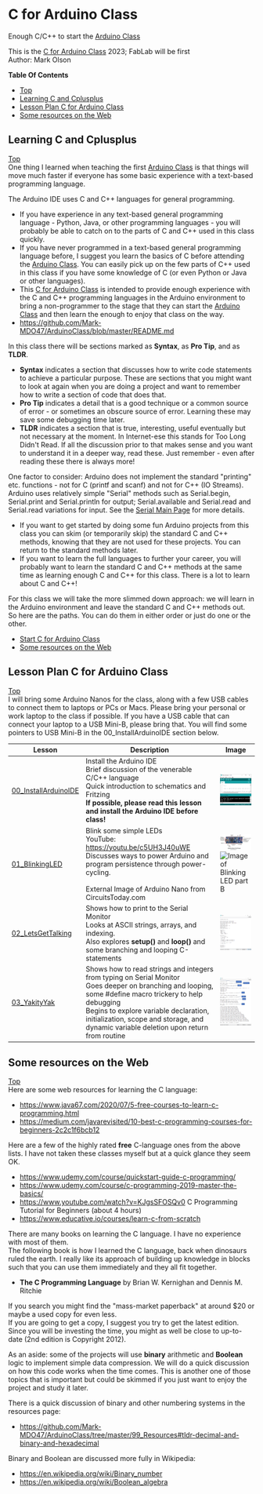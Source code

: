 # C for Arduino Class
Enough C/C++ to start the [Arduino Class](https://github.com/Mark-MDO47/ArduinoClass "Arduino Class")

This is the [C for Arduino Class](https://github.com/Mark-MDO47/CforArduinoClass/tree/master "C for Arduino Class") 2023; FabLab will be first<br>
Author: Mark Olson<br>

**Table Of Contents**
* [Top](#c-for-arduino-class "Top")
* [Learning C and Cplusplus](#learning-c-and-cplusplus "Learning C and Cplusplus")
* [Lesson Plan C for Arduino Class](#lesson-plan-c-for-arduino-class "Lesson Plan C for Arduino Class")
* [Some resources on the Web](#some-resources-on-the-web "Some resources on the Web")

## Learning C and Cplusplus
[Top](#c-for-arduino-class "Top")<br>
One thing I learned when teaching the first [Arduino Class](https://github.com/Mark-MDO47/ArduinoClass "Arduino Class") is that things will move much faster if everyone has some basic experience with a text-based programming language.

The Arduino IDE uses C and C++ languages for general programming.
- If you have experience in any text-based general programming language - Python, Java, or other programming languages - you will probably be able to catch on to the parts of C and C++ used in this class quickly.
- If you have never programmed in a text-based general programming language before, I suggest you learn the basics of C before attending the [Arduino Class](https://github.com/Mark-MDO47/ArduinoClass "Arduino Class"). You can easily pick up on the few parts of C++ used in this class if you have some knowledge of C (or even Python or Java or other languages). 
- This [C for Arduino Class](https://github.com/Mark-MDO47/CforArduinoClass/tree/master "C for Arduino Class") is intended to provide enough experience with the C and C++ programming languages in the Arduino environment to bring a non-programmer to the stage that they can start the [Arduino Class](https://github.com/Mark-MDO47/ArduinoClass "Arduino Class") and then learn the enough to enjoy that class on the way.
- https://github.com/Mark-MDO47/ArduinoClass/blob/master/README.md

In this class there will be sections marked as **Syntax**, as **Pro Tip**, and as **TLDR**.
- **Syntax** indicates a section that discusses how to write code statements to achieve a particular purpose. These are sections that you might want to look at again when you are doing a project and want to remember how to write a section of code that does that.
- **Pro Tip** indicates a detail that is a good technique or a common source of error - or sometimes an obscure source of error. Learning these may save some debugging time later.
- **TLDR** indicates a section that is true, interesting, useful eventually but not necessary at the moment. In Internet-ese this stands for Too Long Didn't Read. If all the discussion prior to that makes sense and you want to understand it in a deeper way, read these. Just remember - even after reading these there is always more!

One factor to consider: Arduino does not implement the standard "printing" etc. functions - not for C (printf and scanf) and not for C++ (IO Streams). Arduino uses relatively simple "Serial" methods such as Serial.begin, Serial.print and Serial.println for output; Serial.available and Serial.read and Serial.read variations for input. See the [Serial Main Page](https://www.arduino.cc/reference/en/language/functions/communication/serial/ "Link to Serial Main Page") for more details.
- If you want to get started by doing some fun Arduino projects from this class you can skim (or temporarily skip) the standard C and C++ methods, knowing that they are not used for these projects. You can return to the standard methods later.
- If you want to learn the full languages to further your career, you will probably want to learn the standard C and C++ methods at the same time as learning enough C and C++ for this class. There is a lot to learn about C and C++!

For this class we will take the more slimmed down approach: we will learn in the Arduino environment and leave the standard C and C++ methods out. So here are the paths. You can do them in either order or just do one or the other.
* [Start C for Arduino Class](#start-c-for-arduino-class "Start C for Arduino Class")
* [Some resources on the Web](#some-resources-on-the-web "Some resources on the Web")

## Lesson Plan C for Arduino Class
[Top](#c-for-arduino-class "Top")<br>
I will bring some Arduino Nanos for the class, along with a few USB cables to connect them to laptops or PCs or Macs. Please bring your personal or work laptop to the class if possible. If you have a USB cable that can connect your laptop to a USB Mini-B, please bring that. You will find some pointers to USB Mini-B in the 00_InstallArduinoIDE section below.

| Lesson | Description | Image |
| --- | --- | --- |
| [00_InstallArduinoIDE](https://github.com/Mark-MDO47/CforArduinoClass/tree/master/00_InstallArduinoIDE "00_InstallArduinoIDE") | Install the Arduino IDE<br>Brief discussion of the venerable C/C++ language<br>Quick introduction to schematics and Fritzing<br>**If possible, please read this lesson and install the Arduino IDE before class!** | <img src="https://github.com/Mark-MDO47/CforArduinoClass/blob/master/99_Resources/Images/IDE_Blink.png" width="142" alt="Image of Arduino IDE"> |
| [01_BlinkingLED](https://github.com/Mark-MDO47/CforArduinoClass/tree/master/01_BlinkingLED "01_BlinkingLED") | Blink some simple LEDs<br>YouTube: https://youtu.be/c5UH3J40uWE<br>Discusses ways to power Arduino and program persistence through power-cycling.<br><br>External Image of Arduino Nano from CircuitsToday.com | <img src="https://github.com/Mark-MDO47/CforArduinoClass/blob/master/99_Resources/Images/Arduino-Nano-Pinout_from_circuitstoday.com.png" width="142" alt="CircuitsToday.com picture of Arduino Nano"><br><img src="https://github.com/Mark-MDO47/CforArduinoClass/blob/master/99_Resources/Images/01_BlinkingLED_part_A_setup.png" width="150" alt="Image of Blinking LED part B"> |
| [02_LetsGetTalking](https://github.com/Mark-MDO47/CforArduinoClass/tree/master/02_LetsGetTalking "02_LetsGetTalking") | Shows how to print to the Serial Monitor<br>Looks at ASCII strings, arrays, and indexing.<br>Also explores **setup()** and **loop()** and some branching and looping C-statements | <img src="https://github.com/Mark-MDO47/CforArduinoClass/blob/master/99_Resources/Images/02_SerMon_run.png" width="142" alt="Serial Monitor showing debug print output"> |
| [03_YakityYak](https://github.com/Mark-MDO47/CforArduinoClass/tree/master/03_YakityYak "03_YakityYak") | Shows how to read strings and integers from typing on Serial Monitor<br>Goes deeper on branching and looping, some #define macro trickery to help debugging<br>Begins to explore variable declaration, initialization, scope and storage, and dynamic variable deletion upon return from routine | <img src="https://github.com/Mark-MDO47/CforArduinoClass/blob/master/99_Resources/Images/03_SerMon_run.png" width="142" alt="Serial Monitor showing typed input and responses"> |

## Some resources on the Web
[Top](#c-for-arduino-class "Top")<br>
Here are some web resources for learning the C language:
- https://www.java67.com/2020/07/5-free-courses-to-learn-c-programming.html
- https://medium.com/javarevisited/10-best-c-programming-courses-for-beginners-2c2c1f6bcb12

Here are a few of the highly rated **free** C-language ones from the above lists. I have not taken these classes myself but at a quick glance they seem OK.
- https://www.udemy.com/course/quickstart-guide-c-programming/
- https://www.udemy.com/course/c-programming-2019-master-the-basics/
- https://www.youtube.com/watch?v=KJgsSFOSQv0   C Programming Tutorial for Beginners (about 4 hours)
- https://www.educative.io/courses/learn-c-from-scratch

There are many books on learning the C language. I have no experience with most of them.<br>
The following book is how I learned the C language, back when dinosaurs ruled the earth. I really like its approach of building up knowledge in blocks such that you can use them immediately and they all fit together.<br>
- **The C Programming Language** by Brian W. Kernighan and Dennis M. Ritchie

If you search you might find the "mass-market paperback" at around $20 or maybe a used copy for even less.<br>
If you are going to get a copy, I suggest you try to get the latest edition. Since you will be investing the time, you might as well be close to up-to-date (2nd edition is Copyright 2012).

As an aside: some of the projects will use **binary** arithmetic and **Boolean** logic to implement simple data compression. We will do a quick discussion on how this code works when the time comes. This is another one of those topics that is important but could be skimmed if you just want to enjoy the project and study it later.

There is a quick discussion of binary and other numbering systems in the resources page:
- https://github.com/Mark-MDO47/ArduinoClass/tree/master/99_Resources#tldr-decimal-and-binary-and-hexadecimal

Binary and Boolean are discussed more fully in Wikipedia:
- https://en.wikipedia.org/wiki/Binary_number
- https://en.wikipedia.org/wiki/Boolean_algebra

